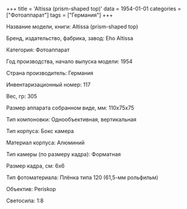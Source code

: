 +++
title = 'Altissa (prism-shaped top)'
data = 1954-01-01
categories = ["Фотоаппарат"]
tags = ["Германия"]
+++

Название модели, книги: Altissa (prism-shaped top)

Бренд, издательство, фабрика, завод: Eho Altissa

Категория: Фотоаппарат

Год производства, начало выпуска модели: 1954

Страна производитель: Германия

Инвентаризационный номер: 117

Вес, гр: 305

Размер аппарата  собранном виде, мм: 110х75х75

Тип компоновки: Однообъективная, вертикальная

Тип корпуса: Бокс камера

Материал корпуса: Алюминий

Тип камеры (по размеру кадра): Форматная

Размер кадра, см: 6х6

Тип фотоматериала: Плёнка типа 120 (61,5-мм рольфильм)

Объектив: Periskop

Светосила: 1:8


